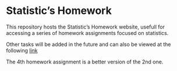 # Statistic’s Homework

This repository hosts the Statistic’s Homework website, usefull for accessing a series of homework assignments focused on statistics.

Other tasks will be added in the future and can also be viewed at the following [link](https://alexfalzone.github.io/statistic/)

The 4th homework assignment is a better version of the 2nd one.